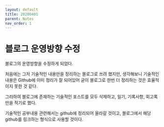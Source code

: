 ```yaml
---
layout: default
title: 20200401
parent: Notes
nav_order: 1
---
```


# 블로그 운영방향 수정

블로그의 운영방향을 수정하게 되었다.

처음에는 그저 기술적인 내용만을 정리하는 블로그로 쓰려 했지만, 생각해보니 기술적인 내용은 Github에 이미 정리가 잘 되어있어 굳이 블로그로 한번 더 정리하는 것은 효율적이지 못한 것 같다.

그리하여 블로그에 존재하는 기술적인 포스트를 모두 삭제하고, 일기, 기록사항, 회고록 만을 적기로 했다.

기술적인 공부내용 관련해서는 github에 정리되어 올라갈 것이고, 블로그에서 해당 github를 링크하는 형식으로 사용할 것이다.